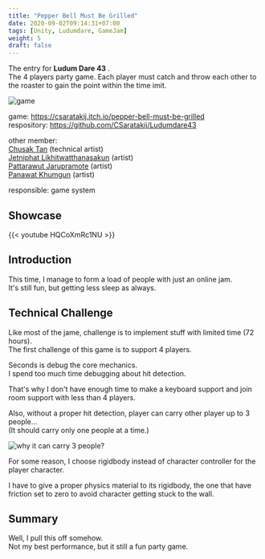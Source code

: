 ```yaml
---
title: "Pepper Bell Must Be Grilled"
date: 2020-09-02T09:14:31+07:00
tags: [Unity, Ludumdare, GameJam]
weight: 5
draft: false
---
```


The entry for __Ludum Dare 43__ . \
The 4 players party game. Each player must catch and throw each other to the roaster to gain the point within the time imit.

![game](/img/pb-intro.png)

<!--more-->

game: https://csaratakij.itch.io/pepper-bell-must-be-grilled \
respository: https://github.com/CSaratakij/Ludumdare43

other member: \
[Chusak Tan](mailto:chusak_saetan@hotmail.com) (technical artist) \
[Jetniphat Likhitwatthanasakun](mailto:jetniphatoat@gmail.com) (artist) \
[Pattarawut Jarupramote](mailto:jmpt.pattarawut@gmail.com) (artist) \
[Panawat Khumgun](mailto:chikakito39@gmail.com) (artist)

responsible: game system

## Showcase
{{< youtube HQCoXmRc1NU >}}

## Introduction
This time, I manage to form a load of people with just an online jam. \
It's still fun, but getting less sleep as always.

## Technical Challenge
Like most of the jame, challenge is to implement stuff with limited time (72 hours). \
The first challenge of this game is to support 4 players.

Seconds is debug the core mechanics. \
I spend too much time debugging about hit detection.

That's why I don't have enough time to make a keyboard support and join room support with less than 4 players.

Also, without a proper hit detection, player can carry other player up to 3 people... \
(It should carry only one people at a time.)

![why it can carry 3 people?](/img/pepper-bell-must-be-grilled-obstacle.jpg)

For some reason, I choose rigidbody instead of character controller for the player character.

I have to give a proper physics material to its rigidbody, the one that have friction set to zero to avoid character getting stuck to the wall.

## Summary
Well, I pull this off somehow. \
Not my best performance, but it still a fun party game.

